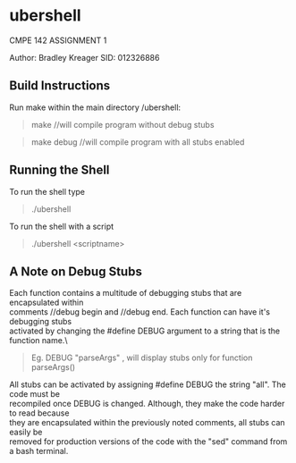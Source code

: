 # ubershell
CMPE 142 ASSIGNMENT 1

Author: Bradley Kreager
SID: 012326886

## Build Instructions
Run make within the main directory /ubershell:

> make //will compile program without debug stubs

> make debug //will compile program with all stubs enabled

## Running the Shell
To run the shell type

> ./ubershell

To run the shell with a script

> ./ubershell \<scriptname\>

## A Note on Debug Stubs
Each function contains a multitude of debugging stubs that are encapsulated within\
comments //debug begin and //debug end. Each function can have it's debugging stubs\
activated by changing the #define DEBUG argument to a string that is the function name.\

> Eg. DEBUG "parseArgs" , will display stubs only for function parseArgs()

All stubs can be activated by assigning #define DEBUG the string "all". The code must be\
recompiled once DEBUG is changed. Although, they make the code harder to read because\
they are encapsulated within the previously noted comments, all stubs can easily be\
removed for production versions of the code with the "sed" command from a bash terminal.
